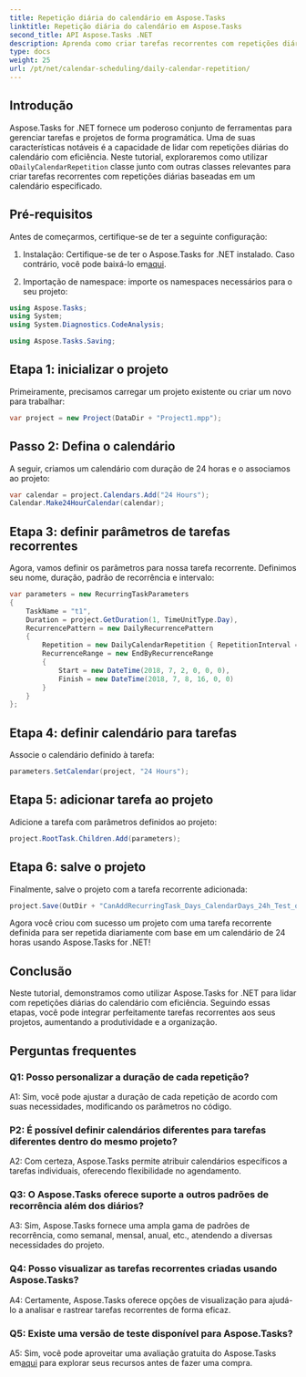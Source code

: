 ```yaml
---
title: Repetição diária do calendário em Aspose.Tasks
linktitle: Repetição diária do calendário em Aspose.Tasks
second_title: API Aspose.Tasks .NET
description: Aprenda como criar tarefas recorrentes com repetições diárias de calendário em Aspose.Tasks for .NET. Aumente a eficiência do gerenciamento de projetos sem esforço.
type: docs
weight: 25
url: /pt/net/calendar-scheduling/daily-calendar-repetition/
---
```

## Introdução

 Aspose.Tasks for .NET fornece um poderoso conjunto de ferramentas para gerenciar tarefas e projetos de forma programática. Uma de suas características notáveis é a capacidade de lidar com repetições diárias do calendário com eficiência. Neste tutorial, exploraremos como utilizar o`DailyCalendarRepetition` classe junto com outras classes relevantes para criar tarefas recorrentes com repetições diárias baseadas em um calendário especificado.

## Pré-requisitos

Antes de começarmos, certifique-se de ter a seguinte configuração:

1.  Instalação: Certifique-se de ter o Aspose.Tasks for .NET instalado. Caso contrário, você pode baixá-lo em[aqui](https://releases.aspose.com/tasks/net/).

2. Importação de namespace: importe os namespaces necessários para o seu projeto:

```csharp
using Aspose.Tasks;
using System;
using System.Diagnostics.CodeAnalysis;

using Aspose.Tasks.Saving;

```

## Etapa 1: inicializar o projeto

Primeiramente, precisamos carregar um projeto existente ou criar um novo para trabalhar:

```csharp
var project = new Project(DataDir + "Project1.mpp");
```

## Passo 2: Defina o calendário

A seguir, criamos um calendário com duração de 24 horas e o associamos ao projeto:

```csharp
var calendar = project.Calendars.Add("24 Hours");
Calendar.Make24HourCalendar(calendar);
```

## Etapa 3: definir parâmetros de tarefas recorrentes

Agora, vamos definir os parâmetros para nossa tarefa recorrente. Definimos seu nome, duração, padrão de recorrência e intervalo:

```csharp
var parameters = new RecurringTaskParameters
{
    TaskName = "t1",
    Duration = project.GetDuration(1, TimeUnitType.Day),
    RecurrencePattern = new DailyRecurrencePattern
    {
        Repetition = new DailyCalendarRepetition { RepetitionInterval = 1 },
        RecurrenceRange = new EndByRecurrenceRange
        {
            Start = new DateTime(2018, 7, 2, 0, 0, 0),
            Finish = new DateTime(2018, 7, 8, 16, 0, 0)
        }
    }
};
```

## Etapa 4: definir calendário para tarefas

Associe o calendário definido à tarefa:

```csharp
parameters.SetCalendar(project, "24 Hours");
```

## Etapa 5: adicionar tarefa ao projeto

Adicione a tarefa com parâmetros definidos ao projeto:

```csharp
project.RootTask.Children.Add(parameters);
```

## Etapa 6: salve o projeto

Finalmente, salve o projeto com a tarefa recorrente adicionada:

```csharp
project.Save(OutDir + "CanAddRecurringTask_Days_CalendarDays_24h_Test_out.mpp", SaveFileFormat.Mpp);
```

Agora você criou com sucesso um projeto com uma tarefa recorrente definida para ser repetida diariamente com base em um calendário de 24 horas usando Aspose.Tasks for .NET!

## Conclusão

Neste tutorial, demonstramos como utilizar Aspose.Tasks for .NET para lidar com repetições diárias do calendário com eficiência. Seguindo essas etapas, você pode integrar perfeitamente tarefas recorrentes aos seus projetos, aumentando a produtividade e a organização.

## Perguntas frequentes

### Q1: Posso personalizar a duração de cada repetição?

A1: Sim, você pode ajustar a duração de cada repetição de acordo com suas necessidades, modificando os parâmetros no código.

### P2: É possível definir calendários diferentes para tarefas diferentes dentro do mesmo projeto?

A2: Com certeza, Aspose.Tasks permite atribuir calendários específicos a tarefas individuais, oferecendo flexibilidade no agendamento.

### Q3: O Aspose.Tasks oferece suporte a outros padrões de recorrência além dos diários?

A3: Sim, Aspose.Tasks fornece uma ampla gama de padrões de recorrência, como semanal, mensal, anual, etc., atendendo a diversas necessidades do projeto.

### Q4: Posso visualizar as tarefas recorrentes criadas usando Aspose.Tasks?

A4: Certamente, Aspose.Tasks oferece opções de visualização para ajudá-lo a analisar e rastrear tarefas recorrentes de forma eficaz.

### Q5: Existe uma versão de teste disponível para Aspose.Tasks?

 A5: Sim, você pode aproveitar uma avaliação gratuita do Aspose.Tasks em[aqui](https://releases.aspose.com/) para explorar seus recursos antes de fazer uma compra.